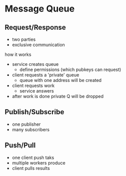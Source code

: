 Message Queue
=============


## Request/Response

- two parties
- exclusive communication

how it works

- service creates queue
    - define permissions (which pubkeys can request)
- client requests a 'private' queue
    - queue with one address will be created
- client requests work
    - service answers
- after work is done private Q will be dropped

## Publish/Subscribe

- one publisher
- many subscribers

## Push/Pull

- one client push taks
- multiple workers produce
- client pulls results
